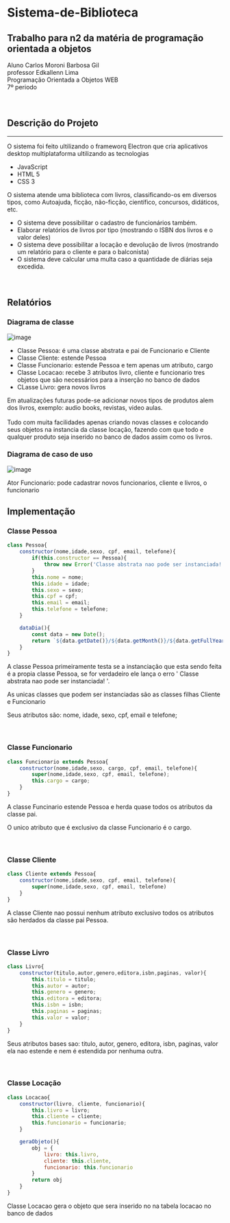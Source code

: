# Sistema-de-Biblioteca
## Trabalho para n2 da matéria de programação orientada a objetos
Aluno Carlos Moroni Barbosa Gil<br>
professor Edkallenn Lima <br>
Programação Orientada a Objetos WEB <br>
7º periodo<br><br><br>


## Descrição do Projeto
---
O sistema foi feito ultilizando o frameworq Electron que cria aplicativos desktop 
multiplataforma ultilizando as tecnologias

- JavaScript
- HTML 5
- CSS 3

O sistema atende uma biblioteca com livros, classificando-os em diversos tipos,
como Autoajuda, ficção, não-ficção, científico, concursos, didáticos, etc.

- O sistema deve possibilitar o cadastro de funcionários também.
- Elaborar relatórios de livros por tipo (mostrando o ISBN dos livros e o valor deles)
- O sistema deve possibilitar a locação e devolução de livros (mostrando um relatório para o cliente e para o balconista)
- O sistema deve calcular uma multa caso a quantidade de diárias seja excedida.
<br><br><br>

## Relatórios
 
### Diagrama de classe
![image](https://user-images.githubusercontent.com/92612454/144765788-0b1cb9a2-7f06-4ec5-97c6-b8bb1eeebf14.png)


- Classe Pessoa: é uma classe abstrata e pai de Funcionario e Cliente
- Classe Cliente: estende Pessoa 
- Classe Funcionario: estende Pessoa e tem apenas um atributo, cargo
- Classe Locacao: recebe 3 atributos livro, cliente e funcionario tres objetos que são necessários para a inserção no banco de dados
- CLasse Livro: gera novos livros 

Em atualizações futuras pode-se adicionar novos tipos de produtos alem dos livros, exemplo: audio books, revistas, video aulas.<br><br>
Tudo com muita facilidades apenas criando novas classes e colocando seus objetos na instancia da classe locação, fazendo com que todo e qualquer produto seja inserido no banco de dados assim como os livros.

### Diagrama de caso de uso
![image](https://user-images.githubusercontent.com/92612454/144765182-6abf8c18-4abc-4b3c-82b0-e8e391ddd5f2.png)

Ator Funcionario: pode cadastrar novos funcionarios, cliente e livros, o funcionario 

## Implementação

### Classe Pessoa
``` js
class Pessoa{
    constructor(nome,idade,sexo, cpf, email, telefone){
        if(this.constructor == Pessoa){
            throw new Error('Classe abstrata nao pode ser instanciada!')
        }
        this.nome = nome;
        this.idade = idade;
        this.sexo = sexo;
        this.cpf = cpf;
        this.email = email;
        this.telefone = telefone;
    }

    dataDia(){
        const data = new Date();
        return `${data.getDate()}/${data.getMonth()}/${data.getFullYear()}`
    }
}
```

A classe Pessoa primeiramente testa se a instanciação que esta sendo feita é a propia classe Pessoa, se for verdadeiro ele lança o erro ' Classe abstrata nao pode ser instanciada! '.<br>

As unicas classes que podem ser instanciadas são as classes filhas Cliente e Funcionario <br>

Seus atributos são: nome, idade, sexo, cpf, email e telefone;<br><br><br>


### Classe Funcionario
```` js
class Funcionario extends Pessoa{
    constructor(nome,idade,sexo, cargo, cpf, email, telefone){
        super(nome,idade,sexo, cpf, email, telefone);
        this.cargo = cargo;
    }
}
````

A classe Funcinario estende Pessoa e herda quase todos os atributos da classe pai.

O unico atributo que é exclusivo da classe Funcionario é o cargo.<br><br><br>

### Classe Cliente
````js
class Cliente extends Pessoa{
    constructor(nome,idade,sexo, cpf, email, telefone){
        super(nome,idade,sexo, cpf, email, telefone)
    }
}
````

A classe Cliente nao possui nenhum atributo exclusivo todos os atributos são herdados da classe pai Pessoa.
<br><br><br>


### Classe Livro
````js
class Livro{
    constructor(titulo,autor,genero,editora,isbn,paginas, valor){
        this.titulo = titulo;
        this.autor = autor;
        this.genero = genero;
        this.editora = editora;
        this.isbn = isbn;
        this.paginas = paginas;
        this.valor = valor;
    }
}
````
Seus atributos bases sao: titulo, autor, genero, editora, isbn, paginas, valor ela nao estende e nem é estendida por nenhuma outra. <br><br><br>


### Classe Locação
````js
class Locacao{
    constructor(livro, cliente, funcionario){
        this.livro = livro;
        this.cliente = cliente;
        this.funcionario = funcionario;
    }

    geraObjeto(){
        obj = {
            livro: this.livro,
            cliente: this.cliente,
            funcionario: this.funcionario
        }
        return obj
    }
}
````
Classe Locacao gera o objeto que sera inserido no na tabela locacao no banco de dados 
